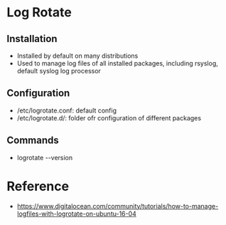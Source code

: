 # Log Rotate

## Installation
- Installed by default on many distributions
- Used to manage log files of all installed packages, including rsyslog, default syslog log processor
## Configuration
- /etc/logrotate.conf: default config
- /etc/logrotate.d/: folder ofr configuration of different packages
## Commands
- logrotate --version
# Reference
- https://www.digitalocean.com/community/tutorials/how-to-manage-logfiles-with-logrotate-on-ubuntu-16-04
